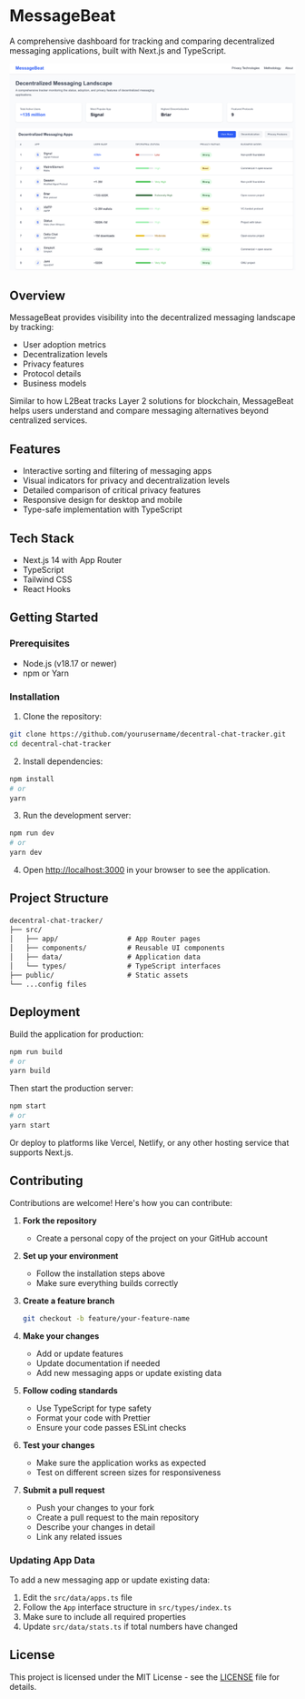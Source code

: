 # MessageBeat

A comprehensive dashboard for tracking and comparing decentralized messaging applications, built with Next.js and TypeScript.

![MessageBeat Screenshot](public/screenshot.png)

## Overview

MessageBeat provides visibility into the decentralized messaging landscape by tracking:

- User adoption metrics
- Decentralization levels
- Privacy features
- Protocol details
- Business models

Similar to how L2Beat tracks Layer 2 solutions for blockchain, MessageBeat helps users understand and compare messaging alternatives beyond centralized services.

## Features

- Interactive sorting and filtering of messaging apps
- Visual indicators for privacy and decentralization levels
- Detailed comparison of critical privacy features
- Responsive design for desktop and mobile
- Type-safe implementation with TypeScript

## Tech Stack

- Next.js 14 with App Router
- TypeScript
- Tailwind CSS
- React Hooks

## Getting Started

### Prerequisites

- Node.js (v18.17 or newer)
- npm or Yarn

### Installation

1. Clone the repository:
```bash
git clone https://github.com/yourusername/decentral-chat-tracker.git
cd decentral-chat-tracker
```

2. Install dependencies:
```bash
npm install
# or
yarn
```

3. Run the development server:
```bash
npm run dev
# or
yarn dev
```

4. Open [http://localhost:3000](http://localhost:3000) in your browser to see the application.

## Project Structure

```
decentral-chat-tracker/
├── src/
│   ├── app/                 # App Router pages
│   ├── components/          # Reusable UI components
│   ├── data/                # Application data
│   └── types/               # TypeScript interfaces
├── public/                  # Static assets
└── ...config files
```

## Deployment

Build the application for production:

```bash
npm run build
# or
yarn build
```

Then start the production server:

```bash
npm start
# or
yarn start
```

Or deploy to platforms like Vercel, Netlify, or any other hosting service that supports Next.js.

## Contributing

Contributions are welcome! Here's how you can contribute:

1. **Fork the repository**
   - Create a personal copy of the project on your GitHub account

2. **Set up your environment**
   - Follow the installation steps above
   - Make sure everything builds correctly

3. **Create a feature branch**
   ```bash
   git checkout -b feature/your-feature-name
   ```

4. **Make your changes**
   - Add or update features
   - Update documentation if needed
   - Add new messaging apps or update existing data

5. **Follow coding standards**
   - Use TypeScript for type safety
   - Format your code with Prettier
   - Ensure your code passes ESLint checks

6. **Test your changes**
   - Make sure the application works as expected
   - Test on different screen sizes for responsiveness

7. **Submit a pull request**
   - Push your changes to your fork
   - Create a pull request to the main repository
   - Describe your changes in detail
   - Link any related issues

### Updating App Data

To add a new messaging app or update existing data:

1. Edit the `src/data/apps.ts` file
2. Follow the `App` interface structure in `src/types/index.ts`
3. Make sure to include all required properties
4. Update `src/data/stats.ts` if total numbers have changed

## License

This project is licensed under the MIT License - see the [LICENSE](LICENSE) file for details.